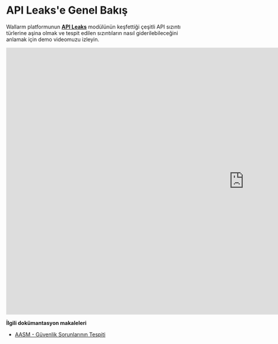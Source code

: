 # API Leaks'e Genel Bakış

Wallarm platformunun [**API Leaks**](../api-attack-surface/security-issues.md) modülünün keşfettiği çeşitli API sızıntı türlerine aşina olmak ve tespit edilen sızıntıların nasıl giderilebileceğini anlamak için demo videomuzu izleyin.

<div class="video-wrapper">
  <iframe width="1280" height="720" src="https://www.youtube.com/embed/Xfezb0WdNMY" frameborder="0" allow="accelerometer; autoplay; encrypted-media; gyroscope; picture-in-picture" allowfullscreen></iframe>
</div>

**İlgili dokümantasyon makaleleri**

* [AASM - Güvenlik Sorunlarının Tespiti](../api-attack-surface/security-issues.md)